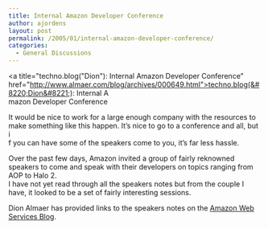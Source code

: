 ```yaml
---
title: Internal Amazon Developer Conference
author: ajordens
layout: post
permalink: /2005/01/internal-amazon-developer-conference/
categories:
  - General Discussions
---
```

<a title="techno.blog("Dion"): Internal Amazon Developer Conference" href="http://www.almaer.com/blog/archives/000649.html">techno.blog(&#8220;Dion&#8221;): Internal A  
mazon Developer Conference</a>

It would be nice to work for a large enough company with the resources to make something like this happen. It&#8217;s nice to go to a conference and all, but i  
f you can have some of the speakers come to you, it&#8217;s far less hassle. 

Over the past few days, Amazon invited a group of fairly reknowned speakers to come and speak with their developers on topics ranging from AOP to Halo 2.  
I have not yet read through all the speakers notes but from the couple I have, it looked to be a set of fairly interesting sessions.

Dion Almaer has provided links to the speakers notes on the [Amazon Web Services Blog][1].

 [1]: http://aws.typepad.com/aws/